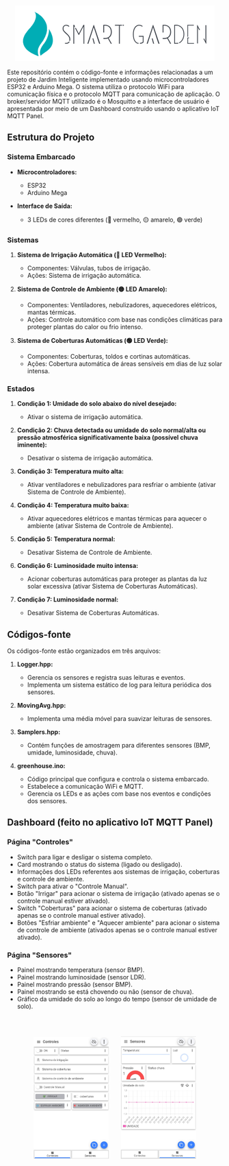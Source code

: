 <p align="center">
  <img src="./assets/logo.png" alt="Dashboard Logo">
</p>

Este repositório contém o código-fonte e informações relacionadas a um projeto de Jardim Inteligente implementado usando microcontroladores ESP32 e Arduino Mega. O sistema utiliza o protocolo WiFi para comunicação física e o protocolo MQTT para comunicação de aplicação. O broker/servidor MQTT utilizado é o Mosquitto e a interface de usuário é apresentada por meio de um Dashboard construído usando o aplicativo IoT MQTT Panel.

## Estrutura do Projeto

### Sistema Embarcado

- **Microcontroladores:**
  - ESP32
  - Arduino Mega

- **Interface de Saída:**
  - 3 LEDs de cores diferentes (🔴 vermelho, 🟡 amarelo, 🟢 verde)

### Sistemas

1. **Sistema de Irrigação Automática (🔴 LED Vermelho):**
   - Componentes: Válvulas, tubos de irrigação.
   - Ações: Sistema de irrigação automática.

2. **Sistema de Controle de Ambiente (🟡 LED Amarelo):**
   - Componentes: Ventiladores, nebulizadores, aquecedores elétricos, mantas térmicas.
   - Ações: Controle automático com base nas condições climáticas para proteger plantas do calor ou frio intenso.

3. **Sistema de Coberturas Automáticas (🟢 LED Verde):**
   - Componentes: Coberturas, toldos e cortinas automáticas.
   - Ações: Cobertura automática de áreas sensíveis em dias de luz solar intensa.

### Estados

1. **Condição 1: Umidade do solo abaixo do nível desejado:**
   - Ativar o sistema de irrigação automática.

2. **Condição 2: Chuva detectada ou umidade do solo normal/alta ou pressão atmosférica significativamente baixa (possível chuva iminente):**
   - Desativar o sistema de irrigação automática.

3. **Condição 3: Temperatura muito alta:**
   - Ativar ventiladores e nebulizadores para resfriar o ambiente (ativar Sistema de Controle de Ambiente).

4. **Condição 4: Temperatura muito baixa:**
   - Ativar aquecedores elétricos e mantas térmicas para aquecer o ambiente (ativar Sistema de Controle de Ambiente).

5. **Condição 5: Temperatura normal:**
   - Desativar Sistema de Controle de Ambiente.

6. **Condição 6: Luminosidade muito intensa:**
   - Acionar coberturas automáticas para proteger as plantas da luz solar excessiva (ativar Sistema de Coberturas Automáticas).

7. **Condição 7: Luminosidade normal:**
   - Desativar Sistema de Coberturas Automáticas.

## Códigos-fonte

Os códigos-fonte estão organizados em três arquivos:

1. **Logger.hpp:**
   - Gerencia os sensores e registra suas leituras e eventos.
   - Implementa um sistema estático de log para leitura periódica dos sensores.

2. **MovingAvg.hpp:**
   - Implementa uma média móvel para suavizar leituras de sensores.

3. **Samplers.hpp:**
   - Contém funções de amostragem para diferentes sensores (BMP, umidade, luminosidade, chuva).

4. **greenhouse.ino:**
   - Código principal que configura e controla o sistema embarcado.
   - Estabelece a comunicação WiFi e MQTT.
   - Gerencia os LEDs e as ações com base nos eventos e condições dos sensores.

## Dashboard (feito no aplicativo IoT MQTT Panel)

### Página "Controles"

- Switch para ligar e desligar o sistema completo.
- Card mostrando o status do sistema (ligado ou desligado).
- Informações dos LEDs referentes aos sistemas de irrigação, coberturas e controle de ambiente.
- Switch para ativar o "Controle Manual".
- Botão "Irrigar" para acionar o sistema de irrigação (ativado apenas se o controle manual estiver ativado).
- Switch "Coberturas" para acionar o sistema de coberturas (ativado apenas se o controle manual estiver ativado).
- Botões "Esfriar ambiente" e "Aquecer ambiente" para acionar o sistema de controle de ambiente (ativados apenas se o controle manual estiver ativado).

### Página "Sensores"

- Painel mostrando temperatura (sensor BMP).
- Painel mostrando luminosidade (sensor LDR).
- Painel mostrando pressão (sensor BMP).
- Painel mostrando se está chovendo ou não (sensor de chuva).
- Gráfico da umidade do solo ao longo do tempo (sensor de umidade de solo).

<br>
<br> 

<p align="center">
  <img src="./assets/controles.jpeg" alt="Dashboard Controles" width="35%">
  &nbsp;&nbsp;&nbsp;&nbsp;&nbsp;
  <img src="./assets/sensores.jpeg" alt="Dashboard Sensores" width="35%">
</p>
